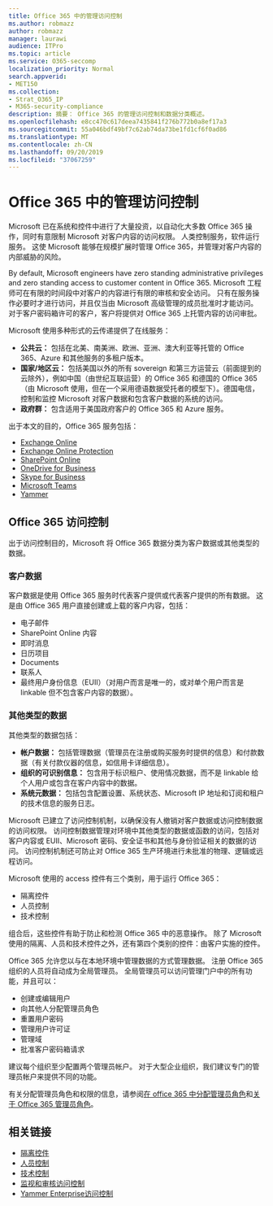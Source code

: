 ```yaml
---
title: Office 365 中的管理访问控制
ms.author: robmazz
author: robmazz
manager: laurawi
audience: ITPro
ms.topic: article
ms.service: O365-seccomp
localization_priority: Normal
search.appverid:
- MET150
ms.collection:
- Strat_O365_IP
- M365-security-compliance
description: 摘要： Office 365 的管理访问控制和数据分类概述。
ms.openlocfilehash: e8cc470c617deea7435841f276b772b0a8ef17a3
ms.sourcegitcommit: 55a046bdf49bf7c62ab74da73be1fd1cf6f0ad86
ms.translationtype: MT
ms.contentlocale: zh-CN
ms.lasthandoff: 09/20/2019
ms.locfileid: "37067259"
---
```

# <a name="administrative-access-controls-in-office-365"></a>Office 365 中的管理访问控制 

Microsoft 已在系统和控件中进行了大量投资，以自动化大多数 Office 365 操作，同时有意限制 Microsoft 对客户内容的访问权限。 人类控制服务，软件运行服务。 这使 Microsoft 能够在规模扩展时管理 Office 365，并管理对客户内容的内部威胁的风险。

By default, Microsoft engineers have zero standing administrative privileges and zero standing access to customer content in Office 365. Microsoft 工程师可在有限的时间段中对客户的内容进行有限的审核和安全访问。 只有在服务操作必要时才进行访问，并且仅当由 Microsoft 高级管理的成员批准时才能访问。 对于客户密码箱许可的客户，客户将提供对 Office 365 上托管内容的访问审批。

Microsoft 使用多种形式的云传递提供了在线服务：

- **公共云：** 包括在北美、南美洲、欧洲、亚洲、澳大利亚等托管的 Office 365、Azure 和其他服务的多租户版本。
- **国家/地区云：** 包括美国以外的所有 sovereign 和第三方运营云（前面提到的云除外），例如中国（由世纪互联运营）的 Office 365 和德国的 Office 365 （由 Microsoft 使用，但在一个采用德语数据受托者的模型下）。德国电信，控制和监控 Microsoft 对客户数据和包含客户数据的系统的访问。
- **政府群：** 包含适用于美国政府客户的 Office 365 和 Azure 服务。

出于本文的目的，Office 365 服务包括：

- [Exchange Online](https://docs.microsoft.com/Exchange/exchange-online)
- [Exchange Online Protection](https://docs.microsoft.com/Office365/SecurityCompliance/eop/exchange-online-protection-overview)
- [SharePoint Online](https://docs.microsoft.com/sharepoint/sharepoint-online)
- [OneDrive for Business](https://docs.microsoft.com/OneDrive/onedrive)
- [Skype for Business](https://docs.microsoft.com/SkypeForBusiness/skype-for-business-online)
- [Microsoft Teams](https://docs.microsoft.com/MicrosoftTeams/Teams-overview)
- [Yammer](https://docs.microsoft.com/yammer/yammer-landing-page)

## <a name="office-365-access-controls"></a>Office 365 访问控制

出于访问控制目的，Microsoft 将 Office 365 数据分类为客户数据或其他类型的数据。

### <a name="customer-data"></a>客户数据

客户数据是使用 Office 365 服务时代表客户提供或代表客户提供的所有数据。 这是由 Office 365 用户直接创建或上载的客户内容，包括：

- 电子邮件
- SharePoint Online 内容
- 即时消息
- 日历项目
- Documents
- 联系人
- 最终用户身份信息（EUII）（对用户而言是唯一的，或对单个用户而言是 linkable 但不包含客户内容的数据）。

### <a name="other-types-of-data"></a>其他类型的数据

其他类型的数据包括：

- **帐户数据：** 包括管理数据（管理员在注册或购买服务时提供的信息）和付款数据（有关付款仪器的信息，如信用卡详细信息）。
- **组织的可识别信息：** 包含用于标识租户、使用情况数据，而不是 linkable 给个人用户或包含在客户内容中的数据。
- **系统元数据：** 包括包含配置设置、系统状态、Microsoft IP 地址和订阅和租户的技术信息的服务日志。

Microsoft 已建立了访问控制机制，以确保没有人撤销对客户数据或访问控制数据的访问权限。 访问控制数据管理对环境中其他类型的数据或函数的访问，包括对客户内容或 EUII、Microsoft 密码、安全证书和其他与身份验证相关的数据的访问。 访问控制机制还可防止对 Office 365 生产环境进行未批准的物理、逻辑或远程访问。

Microsoft 使用的 access 控件有三个类别，用于运行 Office 365：

- 隔离控件
- 人员控制
- 技术控制

组合后，这些控件有助于防止和检测 Office 365 中的恶意操作。 除了 Microsoft 使用的隔离、人员和技术控件之外，还有第四个类别的控件：由客户实施的控件。

Office 365 允许您以与在本地环境中管理数据的方式管理数据。 注册 Office 365 组织的人员将自动成为全局管理员。 全局管理员可以访问管理门户中的所有功能，并且可以：

- 创建或编辑用户
- 向其他人分配管理员角色
- 重置用户密码
- 管理用户许可证
- 管理域
- 批准客户密码箱请求

建议每个组织至少配置两个管理员帐户。 对于大型企业组织，我们建议专门的管理员帐户来提供不同的功能。

有关分配管理员角色和权限的信息，请参阅[在 office 365 中分配管理员角色](https://support.office.com/article/Assigning-admin-roles-in-Office-365-eac4d046-1afd-4f1a-85fc-8219c79e1504)和[关于 Office 365 管理员角色](https://support.office.com/article/Permissions-in-Office-365-DA585EEA-F576-4F55-A1E0-87090B6AAA9D)。

## <a name="related-links"></a>相关链接

- [隔离控件](office-365-isolation-controls.md)
- [人员控制](office-365-personnel-controls.md)
- [技术控制](office-365-technology-controls.md)
- [监视和审核访问控制](office-365-monitoring-and-auditing-access-controls.md)
- [Yammer Enterprise访问控制](office-365-yammer-enterprise-access-controls.md)